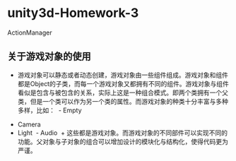 # unity3d-Homework-3
ActionManager
## 关于游戏对象的使用
 + 游戏对象可以静态或者动态创建，游戏对象由一些组件组成。游戏对象和组件都是Object的子类，而每一个游戏对象又都拥有不同的组件。游戏对象与组件看似是包含与被包含的关系，实际上这是一种组合模式。即两个类拥有一个父类，但是一个类可以作为另一个类的属性。而游戏对象的种类十分丰富与多种多样，比如：
  - Empty
  - Camera
  - Light
  - Audio 
  + 这些都是游戏对象。而游戏对象的不同部件可以实现不同的功能。父对象与子对象的组合可以增加设计的模块化与结构化，使得代码更为严谨。
 
